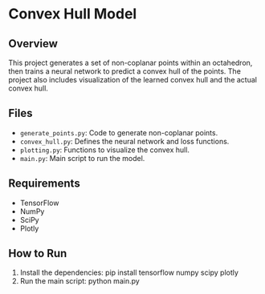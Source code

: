 # Convex Hull Model

## Overview
This project generates a set of non-coplanar points within an octahedron, then trains a neural network to predict a convex hull of the points. The project also includes visualization of the learned convex hull and the actual convex hull.

## Files
- `generate_points.py`: Code to generate non-coplanar points.
- `convex_hull.py`: Defines the neural network and loss functions.
- `plotting.py`: Functions to visualize the convex hull.
- `main.py`: Main script to run the model.

## Requirements
- TensorFlow
- NumPy
- SciPy
- Plotly

## How to Run
1. Install the dependencies:
pip install tensorflow numpy scipy plotly
2. Run the main script:
python main.py